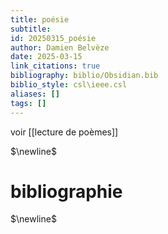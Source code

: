 ```yaml
---
title: poésie
subtitle:
id: 20250315_poésie
author: Damien Belvèze
date: 2025-03-15
link_citations: true
bibliography: biblio/Obsidian.bib
biblio_style: csl\ieee.csl
aliases: []
tags: []
---
```

voir [[lecture de poèmes]]



$\newline$
# bibliographie
$\newline$






